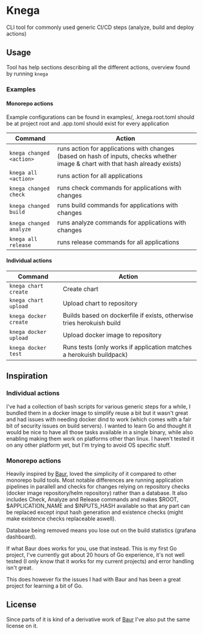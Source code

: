 # Knega
CLI tool for commonly used generic CI/CD steps (analyze, build and deploy actions)

## Usage
Tool has help sections describing all the different actions, overview found by running `knega`

### Examples
#### Monorepo actions
Example configurations can be found in examples/, .knega.root.toml should be at project root and .app.toml should exist for every application

Command | Action
--- | ---
`knega changed <action>` | runs action for applications with changes (based on hash of inputs, checks whether image & chart with that hash already exists)
`knega all <action>` | runs action for all applications
`knega changed check` | runs check commands for applications with changes
`knega changed build` | runs build commands for applications with changes
`knega changed analyze` | runs analyze commands for applications with changes
`knega all release` | runs release commands for all applications

#### Individual actions
Command | Action
--- | ---
`knega chart create` | Create chart
`knega chart upload` | Upload chart to repository
`knega docker create` | Builds based on dockerfile if exists, otherwise tries herokuish build
`knega docker upload` | Upload docker image to repository
`knega docker test` | Runs tests (only works if application matches a herokuish buildpack)

## Inspiration
### Individual actions
I've had a collection of bash scripts for various generic steps for a while, I bundled them in a docker image to simplify reuse a bit but it wasn't great and had issues with needing docker dind to work (which comes with a fair bit of security issues on build servers). I wanted to learn Go and thought it would be nice to have all those tasks available in a single binary, while also enabling making them work on platforms other than linux. I haven't tested it on any other platform yet, but I'm trying to avoid OS specific stuff.

### Monorepo actions
Heavily inspired by [Baur](https://github.com/simplesurance/baur), loved the simplicity of it compared to other monorepo build tools. Most notable differences are running application pipelines in parallell and checks for changes relying on repository checks (docker image repository/helm repository) rather than a database. It also includes Check, Analyze and Release commands and makes $ROOT, $APPLICATION_NAME and $INPUTS_HASH available so that any part can be replaced except input hash generation and existence checks (might make existence checks replaceable aswell).

Database being removed means you lose out on the build statistics (grafana dashboard).

If what Baur does works for you, use that instead. This is my first Go project, I've currently got about 20 hours of Go experience, it's not well tested (I only know that it works for my current projects) and error handling isn't great.

This does however fix the issues I had with Baur and has been a great project for learning a bit of Go.

## License
Since parts of it is kind of a derivative work of [Baur](https://github.com/simplesurance/baur) I've also put the same license on it.
